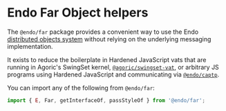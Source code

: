 # Endo Far Object helpers

The `@endo/far` package provides a convenient way to use the Endo
[distributed objects system](https://docs.agoric.com/guides/js-programming/) without  relying on the underlying messaging
implementation.

It exists to reduce the boilerplate in Hardened JavaScript vats that are running
in Agoric's SwingSet kernel,
[`@agoric/swingset-vat`](https://github.com/Agoric/agoric-sdk/tree/master/packages/SwingSet),
or arbitrary JS programs using Hardened JavaScript and communicating via
[`@endo/captp`](../captp/README.md).

You can import any of the following from `@endo/far`:

```js
import { E, Far, getInterfaceOf, passStyleOf } from '@endo/far';
```
